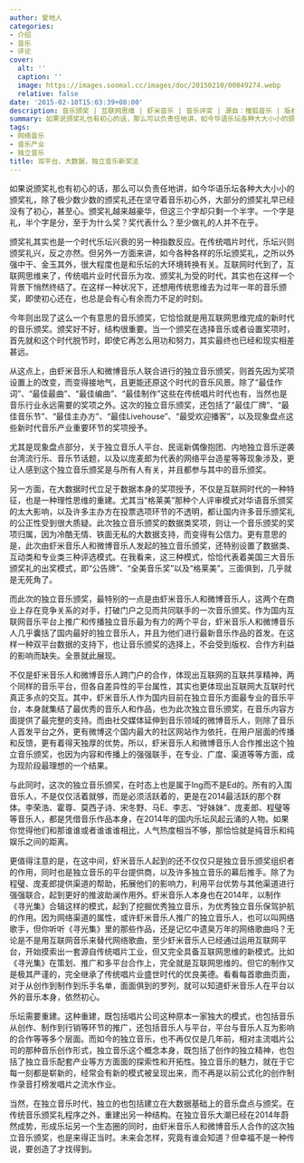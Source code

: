```yaml
---
author: 爱地人
categories:
- 介绍
- 音乐
- 评论
cover:
  alt: ''
  caption: ''
  image: https://images.soomal.cc/images/doc/20150210/00049274.webp
  relative: false
date: '2015-02-10T15:03:39+08:00'
description: 音乐颁奖 | 互联网思维 | 虾米音乐 | 音乐评奖 | 源自：搜狐音乐 | 版权：转载 |  平均/总评分：09.67/29
summary: 如果说颁奖礼也有初心的话，那么可以负责任地讲，如今华语乐坛各种大大小小的颁奖礼，除了极少数少数的颁奖礼还在坚守着音乐初心外，大部分的颁奖礼早已经没有了初心，甚至心。颁奖礼越来越豪华，但这三个字却只剩一个半字。一个字是礼，半个字是分，至于为什么奖？奖代表什么？至少做礼的人并不在乎……
tags:
- 网络音乐
- 音乐产业
- 独立音乐
title: 双平台、大数据，独立音乐新奖法
---
```


如果说颁奖礼也有初心的话，那么可以负责任地讲，如今华语乐坛各种大大小小的颁奖礼，除了极少数少数的颁奖礼还在坚守着音乐初心外，大部分的颁奖礼早已经没有了初心，甚至心。颁奖礼越来越豪华，但这三个字却只剩一个半字。一个字是礼，半个字是分，至于为什么奖？奖代表什么？至少做礼的人并不在乎。

颁奖礼其实也是一个时代乐坛兴衰的另一种指数反应。在传统唱片时代，乐坛兴则颁奖礼兴，反之亦然。但另外一方面来讲，如今各种各样的乐坛颁奖礼，之所以外强中干、金玉其外，很大程度也是和乐坛的大环境转换有关。互联网时代到了，互联网思维来了，传统唱片业时代音乐为攻、颁奖礼为受的时代，其实也在这样一个背景下悄然终结了。在这样一种状况下，还想用传统思维去为过年一年的音乐颁奖，即使初心还在，也总是会有心有余而力不足的时刻。

今年则出现了这么一个有意思的音乐颁奖，它恰恰就是用互联网思维完成的新时代的音乐颁奖。颁奖好不好，结构很重要。当一个颁奖在选择音乐或者设置奖项时，首先就和这个时代脱节时，即使它再怎么用功和努力，其实最终也已经和现实相差甚远。

从这点上，由虾米音乐人和微博音乐人联合进行的独立音乐颁奖，则首先因为奖项设置上的改变，而变得接地气，且更能还原这个时代的音乐风景。除了“最佳作词”、“最佳最曲”、“最佳编曲”、“最佳制作”这些在传统唱片时代也有，当然也是音乐行业永远需要的奖项之外。这次的独立音乐颁奖，还包括了“最佳厂牌”、“最佳音乐节”、“最佳主办方”、“最佳Livehouse”、“最受欢迎播客”，以及现象盘点这些新时代音乐产业重要环节的奖项授予。

尤其是现象盘点部分，关于独立音乐人平台、民谣新偶像抱团、内地独立音乐逆袭台湾流行乐、音乐节话题，以及以庞麦郎为代表的网络平台造星等等现象涉及，更让人感到这个独立音乐颁奖是与所有人有关，并且都参与其中的音乐颁奖。

另一方面，在大数据时代立足于数据本身的奖项授予，不仅是互联网时代的一种特征，也是一种理性思维的重建。尤其当“格莱美”那种个人评审模式对华语音乐颁奖的太大影响，以及许多主办方在投票选项环节的不透明，都让国内许多音乐颁奖礼的公正性受到很大质疑。此次独立音乐颁奖的数据类奖项，则让一个音乐颁奖的奖项归属，因为冷酷无情、铁面无私的大数据支持，而变得有公信力。更有意思的是，此次由虾米音乐人和微博音乐人发起的独立音乐颁奖，还特别设置了数据类、互动类和专业类三种评选模式。在我看来，这三种模式，恰恰代表着美国三大音乐颁奖礼的出奖模式，即“公告牌”、“全美音乐奖”以及“格莱美”。三面俱到，几乎就是无死角了。

而此次的独立音乐颁奖，最特别的一点是由虾米音乐人和微博音乐人，这两个在商业上存在竞争关系的对手，打破门户之见而共同联手的一次音乐颁奖。作为国内互联网音乐平台上推广和传播独立音乐最为有力的两个平台，虾米音乐人和微博音乐人几乎囊括了国内最好的独立音乐人，并且为他们进行最新音乐作品的首发。在这样一种双平台数据的支持下，也让音乐颁奖的选择上，不会受到版权、合作方利益的影响而缺失。全景就此展现。

不仅是虾米音乐人和微博音乐人跨门户的合作，体现出互联网的互联共享精神，两个同样的音乐平台，但各自差异性的平台属性，其实也更体现出互联网大互联时代真正多点的交互。其中，虾米音乐人作为国内目前在独立音乐方面最专业的音乐平台，本身就集结了最优秀的音乐人和作品，也为此次独立音乐颁奖，在音乐内容方面提供了最完整的支持。而由社交媒体延伸到音乐领域的微博音乐人，则除了音乐人首发平台之外，更有微博这个国内最大的社区网站作为依托，在用户层面的传播和反馈，更有着得天独厚的优势。所以，虾米音乐人和微博音乐人合作推出这个独立音乐颁奖，也因为内容和传播上的强强联手，在专业、广度、渠道等等方面，成为现阶段最理想的一个结果。

与此同时，这次的独立音乐颁奖，在时态上也是属于Ing而不是Ed的。所有的入围音乐人，不是仅仅活着就够，而是必须活跃着的，更是在2014最活跃的那个群体。李荣浩、霍尊、莫西子诗、宋冬野、马E、李志、“好妹妹”、庞麦郎、程璧等等音乐人，都是凭借音乐作品本身，在2014年的国内乐坛风起云涌的人物。如果你觉得他们和那谁谁或者谁谁谁相比，人气热度相当不够，那恰恰就是纯音乐和纯娱乐之间的距离。

更值得注意的是，在这中间，虾米音乐人起到的还不仅仅只是独立音乐颁奖组织者的作用，同时也是独立音乐的平台提供商，以及许多独立音乐的幕后推手。除了为程璧、庞麦郎提供渠道的帮助，拓展他们的影响力，利用平台优势与其他渠道进行强强联合，起到更好的推波助澜作用外。虾米音乐人本身也在2014年，以制作《寻光集》合辑这样的模式，起到了挖掘优秀独立音乐，为优秀独立音乐保驾护航的作用。因为网络渠道的属性，或许虾米音乐人推广的独立音乐人，也可以叫网络歌手，但你听听《寻光集》里的那些作品，还是记忆中遗臭万年的网络歌曲吗？无论是不是用互联网音乐来替代网络歌曲，至少虾米音乐人已经通过运用互联网平台，开始摸索出一套源自传统唱片工业，但又完全具备互联网思维的新模式。比如《寻光集》在策划、推广和多平台合作上，完全就是互联网思维的。但它的制作又是极其严谨的，完全继承了传统唱片业盛世时代的优良美德。看看每首歌曲页面，对于从创作到制作到乐手名单，面面俱到的罗列，就可以知道虾米音乐人在平台以外的音乐本身，依然初心。

乐坛需要重建。这种重建，既包括唱片公司这种原本一家独大的模式，也包括音乐从创作、制作到行销等环节的推广，还包括音乐人与平台，平台与音乐人互为影响的合作等等多个层面。而如今的独立音乐，也不再仅仅是几年前，相对主流唱片公司的那种音乐创作形式，独立音乐这个概念本身，既包括了创作的独立精神，也包括了独立音乐配套产业等方方面面的探索性和开拓性。独立音乐的魅力，就在于它每一刻都是崭新的，经常会有新的模式被呈现出来，而不再是以前公式化的创作制作录音打榜发唱片之流水作业。

当然，在独立音乐时代，独立的也包括建立在大数据基础上的音乐盘点与颁奖。在传统音乐颁奖礼程序之外，重建出另一种结构。在独立音乐大潮已经在2014年蔚然成势，形成乐坛另一个生态圈的同时，由虾米音乐人和微博音乐人合作的这次独立音乐颁奖，也是来得正当时。未来会怎样，究竟有谁会知道？但幸福不是一种传说，要创造了才找得到。